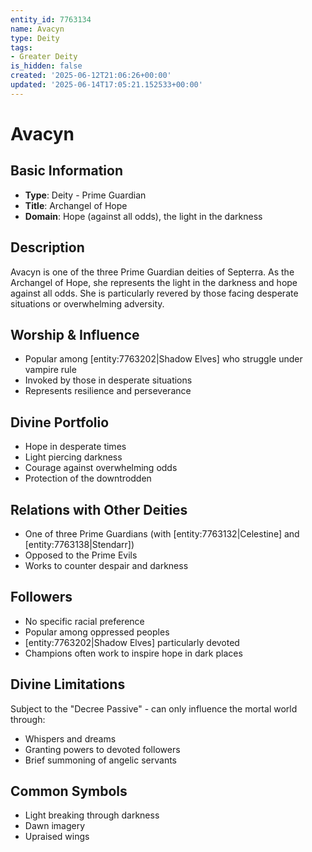 ```yaml
---
entity_id: 7763134
name: Avacyn
type: Deity
tags:
- Greater Deity
is_hidden: false
created: '2025-06-12T21:06:26+00:00'
updated: '2025-06-14T17:05:21.152533+00:00'
---
```


# Avacyn

## Basic Information

- **Type**: Deity - Prime Guardian
- **Title**: Archangel of Hope
- **Domain**: Hope (against all odds), the light in the darkness

## Description

Avacyn is one of the three Prime Guardian deities of Septerra. As the Archangel of Hope, she represents the light in the darkness and hope against all odds. She is particularly revered by those facing desperate situations or overwhelming adversity.

## Worship & Influence

- Popular among [entity:7763202|Shadow Elves] who struggle under vampire rule
- Invoked by those in desperate situations
- Represents resilience and perseverance

## Divine Portfolio

- Hope in desperate times
- Light piercing darkness
- Courage against overwhelming odds
- Protection of the downtrodden

## Relations with Other Deities

- One of three Prime Guardians (with [entity:7763132|Celestine] and [entity:7763138|Stendarr])
- Opposed to the Prime Evils
- Works to counter despair and darkness

## Followers

- No specific racial preference
- Popular among oppressed peoples
- [entity:7763202|Shadow Elves] particularly devoted
- Champions often work to inspire hope in dark places

## Divine Limitations

Subject to the "Decree Passive" - can only influence the mortal world through:

- Whispers and dreams
- Granting powers to devoted followers
- Brief summoning of angelic servants

## Common Symbols

- Light breaking through darkness
- Dawn imagery
- Upraised wings